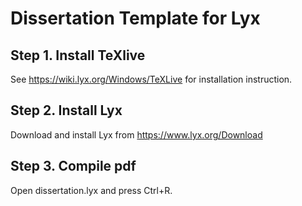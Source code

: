 # Dissertation Template for Lyx
## Step 1. Install TeXlive
See https://wiki.lyx.org/Windows/TeXLive for installation instruction.
## Step 2. Install Lyx
Download and install Lyx from https://www.lyx.org/Download
## Step 3. Compile pdf
Open dissertation.lyx and press Ctrl+R.
